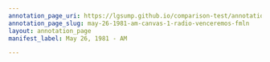 ```yaml
---
annotation_page_uri: https://lgsump.github.io/comparison-test/annotations/may-26-1981-am-canvas-1-radio-venceremos-fmln.json
annotation_page_slug: may-26-1981-am-canvas-1-radio-venceremos-fmln
layout: annotation_page
manifest_label: May 26, 1981 - AM

---
```

